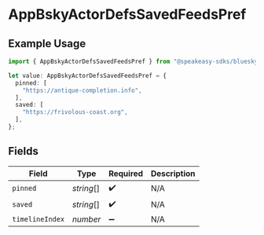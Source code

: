 # AppBskyActorDefsSavedFeedsPref

## Example Usage

```typescript
import { AppBskyActorDefsSavedFeedsPref } from "@speakeasy-sdks/bluesky/models/components";

let value: AppBskyActorDefsSavedFeedsPref = {
  pinned: [
    "https://antique-completion.info",
  ],
  saved: [
    "https://frivolous-coast.org",
  ],
};
```

## Fields

| Field              | Type               | Required           | Description        |
| ------------------ | ------------------ | ------------------ | ------------------ |
| `pinned`           | *string*[]         | :heavy_check_mark: | N/A                |
| `saved`            | *string*[]         | :heavy_check_mark: | N/A                |
| `timelineIndex`    | *number*           | :heavy_minus_sign: | N/A                |